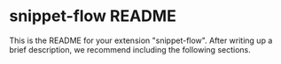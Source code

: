 # snippet-flow README

This is the README for your extension "snippet-flow". After writing up a brief description, we recommend including the following sections.
